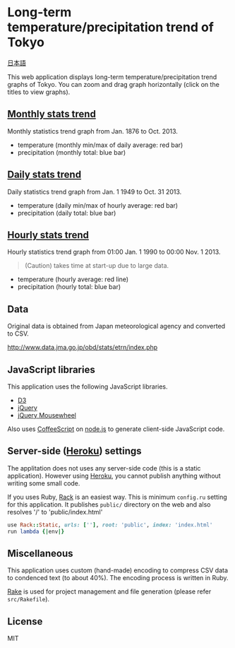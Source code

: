 [Heroku]: https://www.heroku.com/ "Heroku"
[D3]: http://d3js.org/ "D3 - Data-Driven Documents"
[jQuery]: http://jquery.com/ "jQuery"
[jQuery Mousewheel]: http://plugins.jquery.com/mousewheel/ "jQuery Mousewheel"
[node.js]: http://nodejs.org/ "node.js"
[CoffeeScript]: http://coffeescript.org/ "CoffeeScript"
[Rack]: http://rack.github.io/ "Rack: a Ruby Webserver Interface"
[Rake]: http://rake.rubyforge.org/ "Rake - Ruby Make"

# Long-term temperature/precipitation trend of Tokyo

[日本語](README.md)

This web application displays long-term temperature/precipitation trend graphs of Tokyo. You can zoom and drag graph horizontally (click on the titles to view graphs).

## [Monthly stats trend](http://tokyo-weather-trend.herokuapp.com/tokyo_monthly.html)

Monthly statistics trend graph from Jan. 1876 to Oct. 2013.

* temperature (monthly min/max of daily average: red bar)
* precipitation (monthly total: blue bar)

## [Daily stats trend](http://tokyo-weather-trend.herokuapp.com/tokyo_daily.html)

Daily statistics trend graph from Jan. 1 1949 to Oct. 31 2013.

* temperature (daily min/max of hourly average: red bar)
* precipitation (daily total: blue bar)

## [Hourly stats trend](http://tokyo-weather-trend.herokuapp.com/tokyo_hourly.html)

Hourly statistics trend graph from 01:00 Jan. 1 1990 to 00:00 Nov. 1 2013.

> (Caution) takes time at start-up due to large data.

* temperature (hourly average: red line)
* precipitation (hourly total: blue bar)

## Data

Original data is obtained from Japan meteorological agency and converted to CSV.

<http://www.data.jma.go.jp/obd/stats/etrn/index.php>

## JavaScript libraries

This application uses the following JavaScript libraries.

* [D3][]
* [jQuery][]
* [jQuery Mousewheel][]

Also uses [CoffeeScript][] on [node.js][] to generate client-side JavaScript code.

## Server-side ([Heroku][]) settings

The applitation does not uses any server-side code (this is a static application). However using [Heroku][], you cannot publish anything without writing some small code.

If you uses Ruby, [Rack][] is an easiest way. This is minimum `config.ru` setting for this application. It publishes `public/` directory on the web and also resolves '/' to 'public/index.html'

``` ruby
use Rack::Static, urls: [''], root: 'public', index: 'index.html'
run lambda {|env|}
```

## Miscellaneous

This application uses custom (hand-made) encoding to compress CSV data to condenced text (to about 40%). The encoding process is written in Ruby.

[Rake][] is used for project management and file generation (please refer `src/Rakefile`).

## License

MIT

